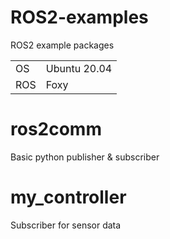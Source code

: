 # ROS2-examples
ROS2 example packages

|||
|--|--|
|OS|Ubuntu 20.04|
|ROS|Foxy|

# ros2comm
Basic python publisher & subscriber

# my_controller
Subscriber for sensor data









